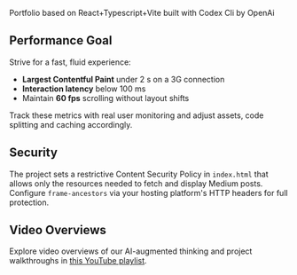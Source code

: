Portfolio based on React+Typescript+Vite built with Codex Cli by OpenAi

## Performance Goal

Strive for a fast, fluid experience:

- **Largest Contentful Paint** under 2 s on a 3G connection
- **Interaction latency** below 100 ms
- Maintain **60 fps** scrolling without layout shifts

Track these metrics with real user monitoring and adjust assets, code splitting and caching accordingly.

## Security

The project sets a restrictive Content Security Policy in `index.html` that allows only the resources needed to fetch and display Medium posts. Configure `frame-ancestors` via your hosting platform's HTTP headers for full protection.

## Video Overviews

Explore video overviews of our AI-augmented thinking and project walkthroughs in [this YouTube playlist](https://www.youtube.com/playlist?list=PLiMUBe7mFRXcRMOVEfH1YIoHa2h_8_0b9).
